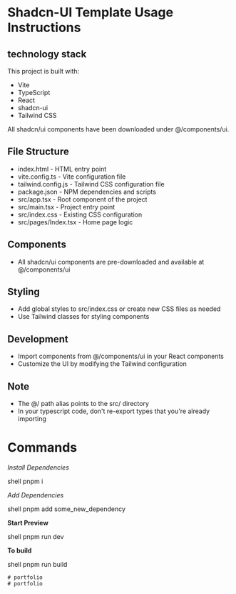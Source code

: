 # Shadcn-UI Template Usage Instructions

## technology stack

This project is built with:

- Vite
- TypeScript
- React
- shadcn-ui
- Tailwind CSS

All shadcn/ui components have been downloaded under @/components/ui.

## File Structure

- index.html - HTML entry point
- vite.config.ts - Vite configuration file
- tailwind.config.js - Tailwind CSS configuration file
- package.json - NPM dependencies and scripts
- src/app.tsx - Root component of the project
- src/main.tsx - Project entry point
- src/index.css - Existing CSS configuration
- src/pages/Index.tsx - Home page logic

## Components

- All shadcn/ui components are pre-downloaded and available at @/components/ui

## Styling

- Add global styles to src/index.css or create new CSS files as needed
- Use Tailwind classes for styling components

## Development

- Import components from @/components/ui in your React components
- Customize the UI by modifying the Tailwind configuration

## Note

- The @/ path alias points to the src/ directory
- In your typescript code, don't re-export types that you're already importing

# Commands

*Install Dependencies*

shell
pnpm i


*Add Dependencies*

shell
pnpm add some_new_dependency

**Start Preview**

shell
pnpm run dev


**To build**

shell
pnpm run build
```
# portfolio
# portfolio

